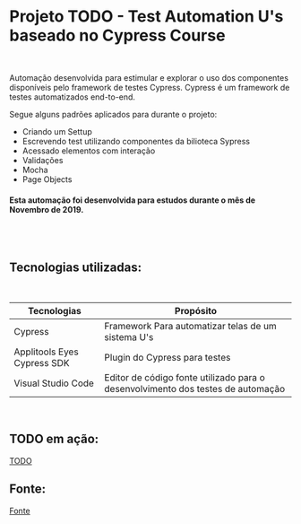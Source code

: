 # Projeto TODO - Test Automation U's baseado no Cypress Course

<br>

 Automação desenvolvida para estimular e explorar o uso dos componentes disponíveis pelo framework de testes Cypress. 
 Cypress é um framework de testes automatizados end-to-end.

 Segue alguns padrões aplicados para durante o projeto:

 * Criando um Settup
 * Escrevendo test utilizando componentes da bilioteca Sypress
 * Acessado elementos com interação
 * Validações
 * Mocha
 * Page Objects

#### Esta automação foi desenvolvida para estudos durante o mês de Novembro de 2019.

<br><br>

## Tecnologias utilizadas:

<br>

Tecnologias | Propósito
------------ | -------------
Cypress | Framework Para automatizar telas de um sistema U's
Applitools Eyes Cypress SDK | Plugin do Cypress para testes
Visual Studio Code | Editor de código fonte utilizado para o desenvolvimento dos testes de automação

<br>

## TODO em ação:
[TODO](http://todomvc-app-for-testing.surge.sh/)

## Fonte:
[Fonte](https://testautomationu.applitools.com)
